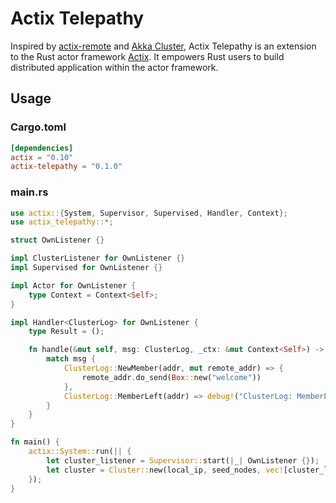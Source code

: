 # Actix Telepathy

Inspired by [actix-remote](https://github.com/actix/actix-remote) and [Akka Cluster](https://github.com/akka/akka), Actix Telepathy is an extension to the Rust actor framework [Actix](https://github.com/actix/actix). It empowers Rust users to build distributed application within the actor framework.

## Usage

### Cargo.toml

```toml
[dependencies]
actix = "0.10"
actix-telepathy = "0.1.0"
```

### main.rs

```rust
use actix::{System, Supervisor, Supervised, Handler, Context};
use actix_telepathy::*;

struct OwnListener {}

impl ClusterListener for OwnListener {}
impl Supervised for OwnListener {}

impl Actor for OwnListener {
    type Context = Context<Self>;
}

impl Handler<ClusterLog> for OwnListener {
    type Result = ();

    fn handle(&mut self, msg: ClusterLog, _ctx: &mut Context<Self>) -> Self::Result {
        match msg {
            ClusterLog::NewMember(addr, mut remote_addr) => {
                remote_addr.do_send(Box::new("welcome"))
            },
            ClusterLog::MemberLeft(addr) => debug!("ClusterLog: MemberLeft")
        }
    }
}

fn main() {
    actix::System::run(|| {
        let cluster_listener = Supervisor::start(|_| OwnListener {});
        let cluster = Cluster::new(local_ip, seed_nodes, vec![cluster_listener.recipient()]);
    });
}
```